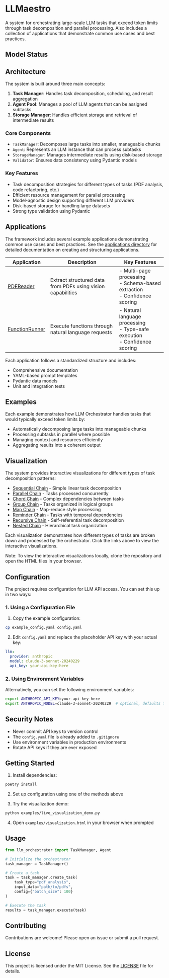# LLMaestro

A system for orchestrating large-scale LLM tasks that exceed token limits through task decomposition and parallel processing. Also includes a collection of applications that demonstrate common use cases and best practices.

## Model Status

## Architecture

The system is built around three main concepts:

1. **Task Manager**: Handles task decomposition, scheduling, and result aggregation
2. **Agent Pool**: Manages a pool of LLM agents that can be assigned subtasks
3. **Storage Manager**: Handles efficient storage and retrieval of intermediate results

### Core Components

- `TaskManager`: Decomposes large tasks into smaller, manageable chunks
- `Agent`: Represents an LLM instance that can process subtasks
- `StorageManager`: Manages intermediate results using disk-based storage
- `Validator`: Ensures data consistency using Pydantic models

### Key Features

- Task decomposition strategies for different types of tasks (PDF analysis, code refactoring, etc.)
- Efficient resource management for parallel processing
- Model-agnostic design supporting different LLM providers
- Disk-based storage for handling large datasets
- Strong type validation using Pydantic

## Applications

The framework includes several example applications demonstrating common use cases and best practices. See the [applications directory](src/applications/) for detailed documentation on creating and structuring applications.

| Application | Description | Key Features |
|------------|-------------|--------------|
| [PDFReader](src/applications/pdfreader/) | Extract structured data from PDFs using vision capabilities | - Multi-page processing<br>- Schema-based extraction<br>- Confidence scoring |
| [FunctionRunner](src/applications/funcrunner/) | Execute functions through natural language requests | - Natural language processing<br>- Type-safe execution<br>- Confidence scoring |

Each application follows a standardized structure and includes:
- Comprehensive documentation
- YAML-based prompt templates
- Pydantic data models
- Unit and integration tests

## Examples

Each example demonstrates how LLM Orchestrator handles tasks that would typically exceed token limits by:
- Automatically decomposing large tasks into manageable chunks
- Processing subtasks in parallel where possible
- Managing context and resources efficiently
- Aggregating results into a coherent output

## Visualization

The system provides interactive visualizations for different types of task decomposition patterns:

- [Sequential Chain](examples/visualizations/sequential_chain.html) - Simple linear task decomposition
- [Parallel Chain](examples/visualizations/parallel_chain.html) - Tasks processed concurrently
- [Chord Chain](examples/visualizations/chord_chain.html) - Complex dependencies between tasks
- [Group Chain](examples/visualizations/group_chain.html) - Tasks organized in logical groups
- [Map Chain](examples/visualizations/map_chain.html) - Map-reduce style processing
- [Reminder Chain](examples/visualizations/reminder_chain.html) - Tasks with temporal dependencies
- [Recursive Chain](examples/visualizations/recursive_chain.html) - Self-referential task decomposition
- [Nested Chain](examples/visualizations/nested_chain.html) - Hierarchical task organization

Each visualization demonstrates how different types of tasks are broken down and processed by the orchestrator. Click the links above to view the interactive visualizations.

Note: To view the interactive visualizations locally, clone the repository and open the HTML files in your browser.

## Configuration

The project requires configuration for LLM API access. You can set this up in two ways:

### 1. Using a Configuration File

1. Copy the example configuration:
```bash
cp example_config.yaml config.yaml
```

2. Edit `config.yaml` and replace the placeholder API key with your actual key:
```yaml
llm:
  provider: anthropic
  model: claude-3-sonnet-20240229
  api_key: your-api-key-here
```

### 2. Using Environment Variables

Alternatively, you can set the following environment variables:

```bash
export ANTHROPIC_API_KEY=your-api-key-here
export ANTHROPIC_MODEL=claude-3-sonnet-20240229  # optional, defaults to sonnet
```

## Security Notes

- Never commit API keys to version control
- The `config.yaml` file is already added to `.gitignore`
- Use environment variables in production environments
- Rotate API keys if they are ever exposed

## Getting Started

1. Install dependencies:
```bash
poetry install
```

2. Set up configuration using one of the methods above

3. Try the visualization demo:
```bash
python examples/live_visualization_demo.py
```

4. Open `examples/visualization.html` in your browser when prompted

## Usage

```python
from llm_orchestrator import TaskManager, Agent

# Initialize the orchestrator
task_manager = TaskManager()

# Create a task
task = task_manager.create_task(
    task_type="pdf_analysis",
    input_data="path/to/pdfs",
    config={"batch_size": 100}
)

# Execute the task
results = task_manager.execute(task)
```

## Contributing

Contributions are welcome! Please open an issue or submit a pull request.

## License

This project is licensed under the MIT License. See the [LICENSE](LICENSE) file for details.

